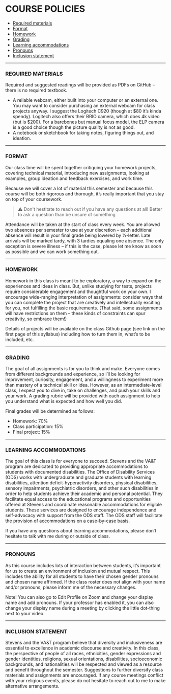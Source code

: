 # COURSE POLICIES  

* [Required materials](https://github.com/jeffThompson/CreativeProgramming2/Syllabus.md#required-materials)  
* [Format](https://github.com/jeffThompson/CreativeProgramming2/Syllabus.md#format)
* [Homework ](https://github.com/jeffThompson/CreativeProgramming2/Syllabus.md#homework) 
* [Grading](https://github.com/jeffThompson/CreativeProgramming2/Syllabus.md#grading)  
* [Learning accommodations](https://github.com/jeffThompson/CreativeProgramming2/Syllabus.md#learning-accommodations)  
* [Pronouns](https://github.com/jeffThompson/CreativeProgramming2/Syllabus.md#pronouns)  
* [Inclusion statement](https://github.com/jeffThompson/CreativeProgramming2/Syllabus.md#inclusiong-statement)  

***

### REQUIRED MATERIALS
Required and suggested readings will be provided as PDFs on GitHub – there is no required textbook.

* A reliable webcam, either built into your computer or an external one. You may want to consider purchasing an external webcam for class projects anyway. I suggest the Logitech C920 (though at $80 it’s kinda spendy). Logitech also offers their BRIO camera, which does 4k video (but is $200). For a barebones but manual focus model, the ELP camera is a good choice though the picture quality is not as good.
* A notebook or sketchbook for taking notes, figuring things out, and ideation.

***

### FORMAT  
Our class time will be spent together critiquing your homework projects, covering technical material, introducing new assignments, looking at examples, group ideation and feedback exercises, and work time.

Because we will cover a lot of material this semester and because this course will be both rigorous and thorough, it’s really important that you stay on top of your coursework.

> :warning: Don't hestitate to reach out if you have any questions at all! Better to ask a question than be unsure of something

Attendance will be taken at the start of class every week. You are allowed two absences per semester to use at your discretion – each additional absence will result in your final grade being lowered by 1⁄2-letter. Late arrivals will be marked tardy, with 3 tardies equaling one absence. The only exception is severe illness – if this is the case, please let me know as soon as possible and we can work something out.

***

### HOMEWORK
Homework in this class is meant to be exploratory, a way to expand on the experiences and ideas in class. But, unlike studying for tests, projects require considerable engagement and thoughtful work on your own. I encourage wide-ranging interpretation of assignments: consider ways that you can complete the project that are creatively and intellectually exciting for you, not fulfilling the basic requirements. (That said, some assignments will have restrictions on them – these kinds of constraints can spur creativity, so embrace them!) 

Details of projects will be available on the class Github page (see link on the first page of this syllabus) including how to turn them in, what’s to be included, etc.

***

### GRADING
The goal of all assignments is for you to think and make. Everyone comes from different backgrounds and experience, so I’ll be looking for improvement, curiosity, engagement, and a willingness to experiment more than mastery of a technical skill or idea. However, as an intermediate-level class, I expect you to dive in, take on challenges, and push your skills and your work. A grading rubric will be provided with each assignment to help you understand what is expected and how well you did.

Final grades will be determined as follows:

* Homework: 70%
* Class participation: 15%
* Final project: 15%

***

### LEARNING ACCOMMODATIONS
The goal of this class is for everyone to succeed. Stevens and the VA&T program are dedicated to providing appropriate accommodations to students with documented disabilities. The Office of Disability Services (ODS) works with undergraduate and graduate students with learning disabilities, attention deficit-hyperactivity disorders, physical disabilities, sensory impairments, psychiatric disorders, and other such disabilities in order to help students achieve their academic and personal potential. They facilitate equal access to the educational programs and opportunities offered at Stevens and coordinate reasonable accommodations for eligible students. These services are designed to encourage independence and self-advocacy with support from the ODS staff. The ODS staff will facilitate the provision of accommodations on a case-by-case basis. 

If you have any questions about learning accommodations, please don’t hesitate to talk with me during or outside of class.

***

### PRONOUNS
As this course includes lots of interaction between students, it’s important for us to create an environment of inclusion and mutual respect. This includes the ability for all students to have their chosen gender pronouns and chosen name affirmed. If the class roster does not align with your name and/or pronouns, please inform me of the necessary changes.

Note! You can also go to Edit Profile on Zoom and change your display name and add pronouns. If your professor has enabled it, you can also change your display name during a meeting by clicking the little dot-thing next to your video.

***
 
### INCLUSION STATEMENT
Stevens and the VA&T program believe that diversity and inclusiveness are essential to excellence in academic discourse and creativity. In this class, the perspective of people of all races, ethnicities, gender expressions and gender identities, religions, sexual orientations, disabilities, socioeconomic backgrounds, and nationalities will be respected and viewed as a resource and benefit throughout the semester. Suggestions to further diversify class materials and assignments are encouraged. If any course meetings conflict with your religious events, please do not hesitate to reach out to me to make alternative arrangements.

